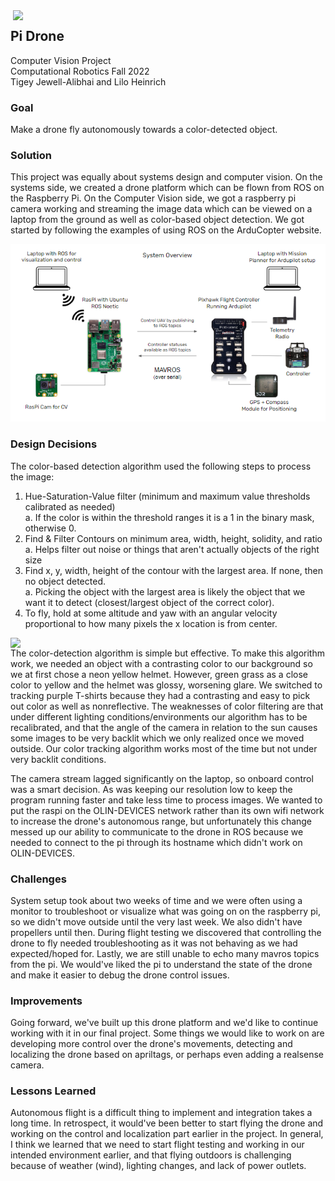 
<img align="right" src="https://github.com/liloheinrich/pidrone/blob/main/IMG_3286_2.gif" width="500"/>

## Pi Drone

Computer Vision Project  
Computational Robotics Fall 2022  
Tigey Jewell-Alibhai and Lilo Heinrich

### Goal
Make a drone fly autonomously towards a color-detected object.

<!-- <img src="https://github.com/liloheinrich/pidrone/blob/main/IMG_3286_2.gif" width="370"/> <img src="https://github.com/liloheinrich/pidrone/blob/main/IMG_3296.gif" width="450"/> -->

<!-- ![PF2](https://github.com/liloheinrich/pidrone/blob/main/IMG_3286_2.gif)
![PF2](https://github.com/liloheinrich/pidrone/blob/main/IMG_3296.gif) -->


### Solution
This project was equally about systems design and computer vision. On the systems side, we created a drone platform which can be flown from ROS on the Raspberry Pi. On the Computer Vision side, we got a raspberry pi camera working and streaming the image data which can be viewed on a laptop from the ground as well as color-based object detection. We got started by following the examples of using ROS on the ArduCopter website.

<img src="https://github.com/liloheinrich/pidrone/blob/main/system_diag_pidrone.PNG" width="800"/>

### Design Decisions
The color-based detection algorithm used the following steps to process the image:  
1. Hue-Saturation-Value filter (minimum and maximum value thresholds calibrated as needed)    
  a. If the color is within the threshold ranges it is a 1 in the binary mask, otherwise 0.  
2. Find & Filter Contours on minimum area, width, height, solidity, and ratio  
  a. Helps filter out noise or things that aren't actually objects of the right size   
3. Find x, y, width, height of the contour with the largest area. If none, then no object detected.   
  a. Picking the object with the largest area is likely the object that we want it to detect (closest/largest object of the correct color).  
4. To fly, hold at some altitude and yaw with an angular velocity proportional to how many pixels the x location is from center.  

<!-- - (picture of grip pipeline, maybe a side by side of seeing t shirt vs not bc backlit) -->
<img align="left" src="https://github.com/liloheinrich/pidrone/blob/main/IMG_3296.gif" width="550"/>

The color-detection algorithm is simple but effective. To make this algorithm work, we needed an object with a contrasting color to our background so we at first chose a neon yellow helmet. However, green grass as a close color to yellow and the helmet was glossy, worsening glare. We switched to tracking purple T-shirts because they had a contrasting and easy to pick out color as well as nonreflective. The weaknesses of color filtering are that under different lighting conditions/environments our algorithm has to be recalibrated, and that the angle of the camera in relation to the sun causes some images to be very backlit which we only realized once we moved outside. Our color tracking algorithm works most of the time but not under very backlit conditions.

The camera stream lagged significantly on the laptop, so onboard control was a smart decision. As was keeping our resolution low to keep the program running faster and take less time to process images. We wanted to put the raspi on the OLIN-DEVICES network rather than its own wifi network to increase the drone's autonomous range, but unfortunately this change messed up our ability to communicate to the drone in ROS because we needed to connect to the pi through its hostname which didn't work on OLIN-DEVICES. 

### Challenges
System setup took about two weeks of time and we were often using a monitor to troubleshoot or visualize what was going on on the raspberry pi, so we didn't move outside until the very last week. We also didn't have propellers until then. During flight testing we discovered that controlling the drone to fly needed troubleshooting as it was not behaving as we had expected/hoped for. Lastly, we are still unable to echo many mavros topics from the pi. We would've liked the pi to understand the state of the drone and make it easier to debug the drone control issues. 

### Improvements
Going forward, we've built up this drone platform and we'd like to continue working with it in our final project. Some things we would like to work on are developing more control over the drone's movements, detecting and localizing the drone based on apriltags, or perhaps even adding a realsense camera.

### Lessons Learned
Autonomous flight is a difficult thing to implement and integration takes a long time. In retrospect, it would've been better to start flying the drone and working on the control and localization part earlier in the project. In general, I think we learned that we need to start flight testing and working in our intended environment earlier, and that flying outdoors is challenging because of weather (wind), lighting changes, and lack of power outlets.
